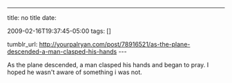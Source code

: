 ---
title: no title
date:

 2009-02-16T19:37:45-05:00 
tags:  []

tumblr_url:
http://yourpalryan.com/post/78916521/as-the-plane-descended-a-man-clasped-his-hands
\-\--

As the plane descended, a man clasped his hands and began to pray. I
hoped he wasn't aware of something i was not.
